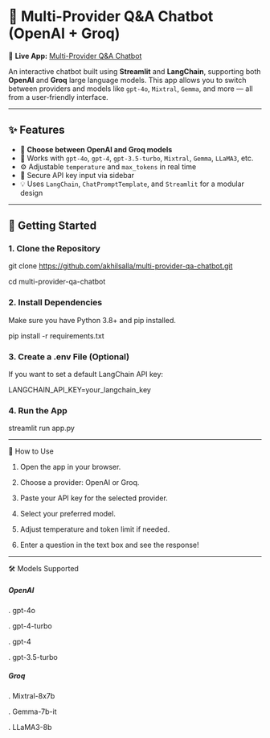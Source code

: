 # 🔮 Multi-Provider Q&A Chatbot (OpenAI + Groq)

🔗 **Live App:** [Multi-Provider Q&A Chatbot](https://multi-provider-q-and-a-chatbot-with-openai-groq.streamlit.app/)

An interactive chatbot built using **Streamlit** and **LangChain**, supporting both **OpenAI** and **Groq** large language models. This app allows you to switch between providers and models like `gpt-4o`, `Mixtral`, `Gemma`, and more — all from a user-friendly interface.

---

## ✨ Features

- 🔁 **Choose between OpenAI and Groq models**
- 🧠 Works with `gpt-4o`, `gpt-4`, `gpt-3.5-turbo`, `Mixtral`, `Gemma`, `LLaMA3`, etc.
- ⚙️ Adjustable `temperature` and `max_tokens` in real time
- 🔐 Secure API key input via sidebar
- 💡 Uses `LangChain`, `ChatPromptTemplate`, and `Streamlit` for a modular design

---

## 🚀 Getting Started

### 1. Clone the Repository
git clone https://github.com/akhilsalla/multi-provider-qa-chatbot.git

cd multi-provider-qa-chatbot

### 2. Install Dependencies
Make sure you have Python 3.8+ and pip installed.

pip install -r requirements.txt

### 3. Create a .env File (Optional)
If you want to set a default LangChain API key:

LANGCHAIN_API_KEY=your_langchain_key

### 4. Run the App
streamlit run app.py

---

🧪 How to Use
1. Open the app in your browser.

2. Choose a provider: OpenAI or Groq.

3. Paste your API key for the selected provider.

4. Select your preferred model.

5. Adjust temperature and token limit if needed.

6. Enter a question in the text box and see the response!

---

🛠️ Models Supported
##### OpenAI
. gpt-4o

. gpt-4-turbo

. gpt-4

. gpt-3.5-turbo

##### Groq
. Mixtral-8x7b

. Gemma-7b-it

. LLaMA3-8b
